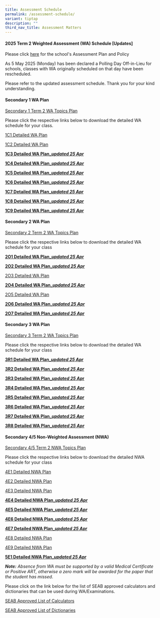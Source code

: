```yaml
---
title: Assessment Schedule
permalink: /assessment-schedule/
variant: tiptap
description: ""
third_nav_title: Assessment Matters
---
```

<h4>2025 Term 2 Weighted Assessment (WA) Schedule <strong>[Updates]</strong></h4>
<p>Please click <a href="https://www.bartleysec.moe.edu.sg/assessment-plan-and-policy/" rel="noopener nofollow" target="_blank">here</a> for
the school's Assessment Plan and Policy</p>
<p>As 5 May 2025 (Monday) has been declared a Polling Day Off-in-Lieu for
schools, classes with WA originally scheduled on that day have been rescheduled.</p>
<p>Please refer to the updated assessment schedule. Thank you for your kind
understanding.</p>
<p></p>
<h4>Secondary 1 WA Plan</h4>
<p><a href="/files/S1_T2WA_Overall_Schedule_2025_updated_1_Apr.pdf" rel="noopener nofollow" target="_blank">Secondary 1 Term 2 WA Topics Plan</a>
</p>
<p>Please click the respective links below to download the detailed WA schedule
for your class.</p>
<p><a href="/files/1C1_Term_2_WA_Detailed_Schedule_2025.pdf" rel="noopener nofollow" target="_blank">1C1 Detailed WA Plan</a>
</p>
<p><a href="/files/1C2_Term_2_WA_Detailed_Schedule_2025.pdf" rel="noopener nofollow" target="_blank">1C2 Detailed WA Plan</a>
</p>
<p><strong><a href="/files/1C3_Term_2_WA_Detailed_Schedule_2025_updated.pdf" rel="noopener nofollow" target="_blank">1C3 Detailed WA Plan_</a><em><a href="/files/1C3_Term_2_WA_Detailed_Schedule_2025_updated.pdf" rel="noopener nofollow" target="_blank">updated 25 Apr</a></em></strong>
</p>
<p><strong><a href="/files/1C4_Term_2_WA_Detailed_Schedule_2025_updated.pdf" rel="noopener nofollow" target="_blank">1C4 Detailed WA Plan_</a><em><a href="/files/1C4_Term_2_WA_Detailed_Schedule_2025_updated.pdf" rel="noopener nofollow" target="_blank">updated 25 Apr</a></em></strong>
</p>
<p><strong><a href="/files/1C5_Term_2_WA_Detailed_Schedule_2025_updated.pdf" rel="noopener nofollow" target="_blank">1C5 Detailed WA Plan_</a><em><a href="/files/1C5_Term_2_WA_Detailed_Schedule_2025_updated.pdf" rel="noopener nofollow" target="_blank">updated 25 Apr</a></em></strong>
</p>
<p><strong><a href="/files/1C6_Term_2_WA_Detailed_Schedule_2025_updated.pdf" rel="noopener nofollow" target="_blank">1C6 Detailed WA Plan_</a><em><a href="/files/1C6_Term_2_WA_Detailed_Schedule_2025_updated.pdf" rel="noopener nofollow" target="_blank">updated 25 Apr</a></em></strong>
</p>
<p><strong><a href="/files/1C7_Term_2_WA_Detailed_Schedule_2025_updated.pdf" rel="noopener nofollow" target="_blank">1C7 Detailed WA Plan_</a><em><a href="/files/1C7_Term_2_WA_Detailed_Schedule_2025_updated.pdf" rel="noopener nofollow" target="_blank">updated 25 Apr</a></em></strong>
</p>
<p><strong><a href="/files/1C8_Term_2_WA_Detailed_Schedule_2025_updated.pdf" rel="noopener nofollow" target="_blank">1C8 Detailed WA Plan_</a><em><a href="/files/1C8_Term_2_WA_Detailed_Schedule_2025_updated.pdf" rel="noopener nofollow" target="_blank">updated 25 Apr</a></em></strong>
</p>
<p><strong><a href="/files/1C9_Term_2_WA_Detailed_Schedule_2025_updated.pdf" rel="noopener nofollow" target="_blank">1C9 Detailed WA Plan_</a><em><a href="/files/1C9_Term_2_WA_Detailed_Schedule_2025_updated.pdf" rel="noopener nofollow" target="_blank">updated 25 Apr</a></em></strong>
</p>
<p></p>
<h4>Secondary 2 WA Plan</h4>
<p><a href="/files/S2_T2WA_Overall_Schedule_2025.pdf" rel="noopener nofollow" target="_blank">Secondary 2 Term 2 WA Topics Plan</a>
</p>
<p>Please click the respective links below to download the detailed WA schedule
for your class</p>
<p><strong><a href="/files/2O1_Term_2_WA_Detailed_Schedule_2025_updated.pdf" rel="noopener nofollow" target="_blank">2O1 Detailed WA Plan_</a><em><a href="/files/2O1_Term_2_WA_Detailed_Schedule_2025_updated.pdf" rel="noopener nofollow" target="_blank">updated 25 Apr</a></em></strong>
</p>
<p><strong><a href="/files/2O2_Term_2_WA_Detailed_Schedule_2025_updated.pdf" rel="noopener nofollow" target="_blank">2O2 Detailed WA Plan_</a><em><a href="/files/2O2_Term_2_WA_Detailed_Schedule_2025_updated.pdf" rel="noopener nofollow" target="_blank">updated 25 Apr</a></em></strong>
</p>
<p><a href="/files/2O3_Term_2_WA_Detailed_Schedule_2025.pdf" rel="noopener nofollow" target="_blank">2O3 Detailed WA Plan</a>
</p>
<p><strong><a href="/files/2O4_Term_2_WA_Detailed_Schedule_2025_updated.pdf" rel="noopener nofollow" target="_blank">2O4 Detailed WA Plan_</a><em><a href="/files/2O4_Term_2_WA_Detailed_Schedule_2025_updated.pdf" rel="noopener nofollow" target="_blank">updated 25 Apr</a></em></strong>
</p>
<p><a href="/files/2O5_Term_2_WA_Detailed_Schedule_2025.pdf" rel="noopener nofollow" target="_blank">2O5 Detailed WA Plan</a>
</p>
<p><strong><a href="/files/2O6_Term_2_WA_Detailed_Schedule_2025_updated.pdf" rel="noopener nofollow" target="_blank">2O6 Detailed WA Plan_</a><em><a href="/files/2O6_Term_2_WA_Detailed_Schedule_2025_updated.pdf" rel="noopener nofollow" target="_blank">updated 25 Apr</a></em></strong>
</p>
<p><strong><a href="/files/2O7_Term_2_WA_Detailed_Schedule_2025_updated.pdf" rel="noopener nofollow" target="_blank">2O7 Detailed WA Plan_</a><em><a href="/files/2O7_Term_2_WA_Detailed_Schedule_2025_updated.pdf" rel="noopener nofollow" target="_blank">updated 25 Apr</a></em></strong>
</p>
<p></p>
<h4>Secondary 3 WA Plan</h4>
<p><a href="/files/S3_T2WA_Overall_Schedule_2025.pdf" rel="noopener nofollow" target="_blank">Secondary 3 Term 2 WA Topics Plan</a>
</p>
<p>Please click the respective links below to download the detailed WA schedule
for your class</p>
<p><strong><a href="/files/3R1_Term_2_WA_Detailed_Schedule_2025_updated.pdf" rel="noopener nofollow" target="_blank">3R1 Detailed WA Plan_</a><em><a href="/files/3R1_Term_2_WA_Detailed_Schedule_2025_updated.pdf" rel="noopener nofollow" target="_blank">updated 25 Apr</a></em></strong>
</p>
<p><strong><a href="/files/3R2_Term_2_WA_Detailed_Schedule_2025_updated.pdf" rel="noopener nofollow" target="_blank">3R2 Detailed WA Plan_</a><em><a href="/files/3R2_Term_2_WA_Detailed_Schedule_2025_updated.pdf" rel="noopener nofollow" target="_blank">updated 25 Apr</a></em></strong>
</p>
<p><strong><a href="/files/3R3_Term_2_WA_Detailed_Schedule_2025_updated.pdf" rel="noopener nofollow" target="_blank">3R3 Detailed WA Plan_</a><em><a href="/files/3R3_Term_2_WA_Detailed_Schedule_2025_updated.pdf" rel="noopener nofollow" target="_blank">updated 25 Ap</a></em><a href="/files/3R3_Term_2_WA_Detailed_Schedule_2025_updated.pdf" rel="noopener nofollow" target="_blank">r</a></strong>
</p>
<p><strong><a href="/files/3R4_Term_2_WA_Detailed_Schedule_2025_updated.pdf" rel="noopener nofollow" target="_blank">3R4 Detailed WA Plan_</a><em><a href="/files/3R4_Term_2_WA_Detailed_Schedule_2025_updated.pdf" rel="noopener nofollow" target="_blank">updated 25 Apr</a></em></strong>
</p>
<p><strong><a href="/files/3R5_Term_2_WA_Detailed_Schedule_2025_updated.pdf" rel="noopener nofollow" target="_blank">3R5 Detailed WA Plan_</a><em><a href="/files/3R5_Term_2_WA_Detailed_Schedule_2025_updated.pdf" rel="noopener nofollow" target="_blank">updated 25 Apr</a></em></strong>
</p>
<p><strong><a href="/files/3R6_Term_2_WA_Detailed_Schedule_2025_updated.pdf" rel="noopener nofollow" target="_blank">3R6 Detailed WA Plan_</a><em><a href="/files/3R6_Term_2_WA_Detailed_Schedule_2025_updated.pdf" rel="noopener nofollow" target="_blank">updated 25 Apr</a></em></strong>
</p>
<p><strong><a href="/files/3R7_Term_2_WA_Detailed_Schedule_2025_updated.pdf" rel="noopener nofollow" target="_blank">3R7 Detailed WA Plan_</a><em><a href="/files/3R7_Term_2_WA_Detailed_Schedule_2025_updated.pdf" rel="noopener nofollow" target="_blank">updated 25 Apr</a></em></strong>
</p>
<p><strong><a href="/files/3R8_Term_2_WA_Detailed_Schedule_2025_updated.pdf" rel="noopener nofollow" target="_blank">3R8 Detailed WA Plan_</a><em><a href="/files/3R8_Term_2_WA_Detailed_Schedule_2025_updated.pdf" rel="noopener nofollow" target="_blank">updated 25 Apr</a></em></strong>
</p>
<p></p>
<h4>Secondary 4/5 Non-Weighted Assessment (NWA)</h4>
<p><a href="/files/S4_5_T2NWA_Overall_Schedule_2025.pdf" rel="noopener nofollow" target="_blank">Secondary 4/5 Term 2 NWA Topics Plan</a>
</p>
<p>Please click the respective links below to download the detailed NWA schedule
for your class</p>
<p><a href="/files/S4E1_Term_2_NWA_Detailed_Schedule_2025.pdf" rel="noopener nofollow" target="_blank">4E1 Detailed NWA Plan</a>
</p>
<p><a href="/files/S4E2_Term_2_NWA_Detailed_Schedule_2025.pdf" rel="noopener nofollow" target="_blank">4E2 Detailed NWA Plan</a>
</p>
<p><a href="/files/S4E3_Term_2_NWA_Detailed_Schedule_2025.pdf" rel="noopener nofollow" target="_blank">4E3 Detailed NWA Plan</a>
</p>
<p><strong><a href="/files/S4E4_Term_2_NWA_Detailed_Schedule_2025_Updated.pdf" rel="noopener nofollow" target="_blank">4E4 Detailed NWA Plan_</a><em><a href="/files/S4E4_Term_2_NWA_Detailed_Schedule_2025_Updated.pdf" rel="noopener nofollow" target="_blank">updated 25 Apr</a></em></strong>
</p>
<p><strong><a href="/files/S4E5_Term_2_NWA_Detailed_Schedule_2025_Updated.pdf" rel="noopener nofollow" target="_blank">4E5 Detailed NWA Plan_</a><em><a href="/files/S4E5_Term_2_NWA_Detailed_Schedule_2025_Updated.pdf" rel="noopener nofollow" target="_blank">updated 25 Apr</a></em></strong>
</p>
<p><strong><a href="/files/S4E6_Term_2_NWA_Detailed_Schedule_2025_Updated.pdf" rel="noopener nofollow" target="_blank">4E6 Detailed NWA Plan_</a><em><a href="/files/S4E6_Term_2_NWA_Detailed_Schedule_2025_Updated.pdf" rel="noopener nofollow" target="_blank">updated 25 Apr</a></em></strong>
</p>
<p><strong><a href="/files/S4E7_Term_2_NWA_Detailed_Schedule_2025_Updated.pdf" rel="noopener nofollow" target="_blank">4E7 Detailed NWA Plan_</a><em><a href="/files/S4E7_Term_2_NWA_Detailed_Schedule_2025_Updated.pdf" rel="noopener nofollow" target="_blank">updated 25 Apr</a></em></strong>
</p>
<p><a href="/files/S4E8_Term_2_NWA_Detailed_Schedule_2025.pdf" rel="noopener nofollow" target="_blank">4E8 Detailed NWA Plan</a>
</p>
<p><a href="/files/S4E9_Term_2_NWA_Detailed_Schedule_2025.pdf" rel="noopener nofollow" target="_blank">4E9 Detailed NWA Plan</a>
</p>
<p><strong><a href="/files/S5E1_Term_2_NWA_Detailed_Schedule_2025_Updated.pdf" rel="noopener nofollow" target="_blank">5E1 Detailed NWA Plan_</a><em><a href="/files/S5E1_Term_2_NWA_Detailed_Schedule_2025_Updated.pdf" rel="noopener nofollow" target="_blank">updated 25 Apr</a></em></strong>
</p>
<p></p>
<p><strong><em>Note:</em></strong><em> Absence from WA must be supported by a valid Medical Certificate or Positive ART, otherwise a zero mark will be awarded for the paper that the student has missed</em>.</p>
<p>Please click on the link below for the list of SEAB approved calculators
and dictionaries that can be used during WA/Examinations.</p>
<p><a href="https://file.go.gov.sg/seab-approvedcalculators.pdf" rel="noopener nofollow" target="_blank">SEAB Approved List of Calculators</a>
</p>
<p><a href="https://file.go.gov.sg/seab-approveddictionaries.pdf" rel="noopener nofollow" target="_blank">SEAB Approved List of Dictionaries</a>
</p>
<p></p>
<p></p>
<p></p>
<p></p>
